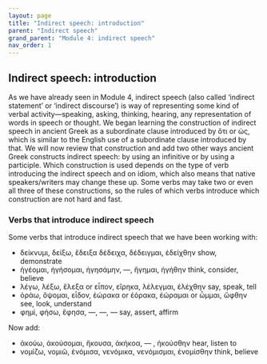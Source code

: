 ```yaml
---
layout: page
title: "Indirect speech: introduction"
parent: "Indirect speech"
grand_parent: "Module 4: indirect speech"
nav_order: 1
---
```


## Indirect speech: introduction






As we have already seen in Module 4, indirect speech (also called ‘indirect statement’ or ‘indirect discourse’) is way of representing some kind of verbal activity—speaking, asking, thinking, hearing, any representation of words in speech or thought. We began learning the construction of indirect speech in ancient Greek as a subordinate clause introduced by ὅτι or ὡς, which is similar to the English use of a subordinate clause introduced by that. We will now review that construction and add two other ways ancient Greek constructs indirect speech: by using an infinitive or by using a participle. Which construction is used depends on the type of verb introducing the indirect speech and on idiom, which also means that native speakers/writers may change these up. Some verbs may take two or even all three of these constructions, so the rules of which verbs introduce which construction are not hard and fast.

### Verbs that introduce indirect speech

Some verbs that introduce indirect speech that we have been working with:

- δείκνυμι, δείξω, ἔδειξα δέδειχα, δέδειγμαι, ἐδείχθην show, demonstrate
- ἡγέομαι, ἡγήσομαι, ἡγησάμην, —, ἥγημαι, ἡγήθην  think, consider, believe
- λέγω, λέξω, ἔλεξα or εἶπον, εἴρηκα, λέλεγμαι, ἐλέχθην  say, speak, tell
- ὁράω, ὄψομαι, εἶδον, ἑώρακα or ἑόρακα, ἑώραμαι or ὦμμαι, ὤφθην  see, look, understand
- φημί, φήσω, ἔφησα, —, —, —  say, assert, affirm

Now add:

- ἀκούω, ἀκούσομαι, ἤκουσα, ἀκήκοα, — , ἠκούσθην  hear, listen to
- νομίζω, νομιῶ, ἐνόμισα, νενόμικα, νενόμισμαι, ἐνομίσθην  think, believe



